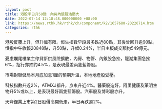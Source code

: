 ```yaml
---
layout: post
title: 港股半日升50點　內房內銀股沽壓大
date: 2022-07-14 12:18:48.000000000 +08:00
link: https://news.rthk.hk/rthk/ch/component/k2/1657680-20220714.htm
categories: rthk
---
```


港股反覆上升，但升幅有限。恒生指數早段最多跌近80點，其後曾回升逾90點。恒指中午收報20848點，升50點，升幅0.24%，半日主板成交額約549億元。

憂慮爛尾樓業主停貸斷供風險擴散，內房、物管、內銀股急挫，龍湖集團急挫6%，招行亦跌約4.5%，是表現最差兩隻藍籌股。

市場對聯儲局本月底加息1厘的預期升溫，本地地產股受壓。

科技指數升近2%，ATMXJ都升，京東升近4%。醫藥股造好，阿里健康及藥明生物升5%或以上，是表現最好兩隻藍籌股。汽車股及博彩股亦升。

天齊鋰業上市第2日股價高開低走，半日再跌逾2%。
